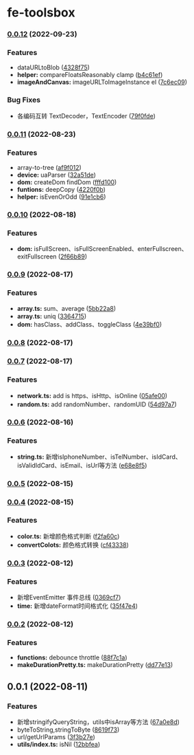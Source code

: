 # fe-toolsbox
### [0.0.12](https://github.com/chenym1992/toolsbox/compare/v0.0.11...v0.0.12) (2022-09-23)


### Features

* dataURLtoBlob ([4328f75](https://github.com/chenym1992/toolsbox/commit/4328f75f8adc2e81fba0a847969bfe38eb42d0c1))
* **helper:** compareFloatsReasonably clamp ([b4c61ef](https://github.com/chenym1992/toolsbox/commit/b4c61efee4fb97e01671c2cb92a08529d56af3b6))
* **imageAndCanvas:** imageURLToImageInstance el ([7c6ec09](https://github.com/chenym1992/toolsbox/commit/7c6ec090dfc1fe52e69feea028fed7e3b411b621))


### Bug Fixes

* 各编码互转 TextDecoder，TextEncoder ([79f0fde](https://github.com/chenym1992/toolsbox/commit/79f0fdea3d7ea1583222088297db8153b9dcba83))

### [0.0.11](https://github.com/chenym1992/toolsbox/compare/v0.0.10...v0.0.11) (2022-08-23)


### Features

* array-to-tree ([af9f012](https://github.com/chenym1992/toolsbox/commit/af9f01205967824d87bd3b037d2afb526784dfbe))
* **device:** uaParser ([32a51de](https://github.com/chenym1992/toolsbox/commit/32a51de92dda9514ac39d1380522648d6a7643c5))
* **dom:** createDom findDom ([fffd100](https://github.com/chenym1992/toolsbox/commit/fffd100df02d2e79d531d08c8f7afc2993e3d078))
* **funtions:** deepCopy ([4220f0b](https://github.com/chenym1992/toolsbox/commit/4220f0bfc926b2540c96e11a31737853512f7fcd))
* **helper:** isEvenOrOdd ([91e1cb6](https://github.com/chenym1992/toolsbox/commit/91e1cb6b609d355bf42503b6020a9c2b93d8b457))

### [0.0.10](https://github.com/chenym1992/toolsbox/compare/v0.0.9...v0.0.10) (2022-08-18)


### Features

* **dom:** isFullScreen、isFullScreenEnabled、enterFullscreen、exitFullscreen ([2f66b89](https://github.com/chenym1992/toolsbox/commit/2f66b895b0b9a9fa1fe3d19439f77628a250b146))

### [0.0.9](https://github.com/chenym1992/toolsbox/compare/v0.0.8...v0.0.9) (2022-08-17)


### Features

* **array.ts:** sum、average ([5bb22a8](https://github.com/chenym1992/toolsbox/commit/5bb22a8a1737410bd52a402879161fa1e05a13db))
* **array.ts:** uniq ([3364715](https://github.com/chenym1992/toolsbox/commit/33647152def01ad7f882eca7994132b04ad438db))
* **dom:** hasClass、addClass、toggleClass ([4e39bf0](https://github.com/chenym1992/toolsbox/commit/4e39bf0c73105b52f36502d5726eee1ca9697634))

### [0.0.8](https://github.com/chenym1992/toolsbox/compare/v0.0.7...v0.0.8) (2022-08-17)

### [0.0.7](https://github.com/chenym1992/toolsbox/compare/v0.0.6...v0.0.7) (2022-08-17)


### Features

* **network.ts:** add is https、isHttp、isOnline ([05afe00](https://github.com/chenym1992/toolsbox/commit/05afe007dbd987bebbd9c372d8cdd1470117526f))
* **random.ts:** add randomNumber、randomUID ([54d97a7](https://github.com/chenym1992/toolsbox/commit/54d97a71ddf73914381e13bbb169ac266fb29a31))

### [0.0.6](https://github.com/chenym1992/toolsbox/compare/v0.0.5...v0.0.6) (2022-08-16)


### Features

* **string.ts:** 新增isIphoneNumber、isTelNumber、isIdCard、isValidIdCard、isEmail、isUrl等方法 ([e68e8f5](https://github.com/chenym1992/toolsbox/commit/e68e8f5e8534ab2fb042e35b3313236a43ef2aa5))

### [0.0.5](https://github.com/chenym1992/toolsbox/compare/v0.0.4...v0.0.5) (2022-08-15)

### [0.0.4](https://github.com/chenym1992/toolsbox/compare/v0.0.3...v0.0.4) (2022-08-15)


### Features

* **color.ts:** 新增颜色格式判断 ([f2fa60c](https://github.com/chenym1992/toolsbox/commit/f2fa60c33ef7025cf91b2159f809dc3678356e4b))
* **convertColots:** 颜色格式转换 ([cf43338](https://github.com/chenym1992/toolsbox/commit/cf433380c517b7626b56f7070528f1f0d34aede1))

### [0.0.3](https://github.com/chenym1992/toolsbox/compare/v0.0.2...v0.0.3) (2022-08-12)


### Features

* 新增EventEmitter  事件总线 ([0369cf7](https://github.com/chenym1992/toolsbox/commit/0369cf7a90e5eef095827514ab3016f431d0241c))
* **time:** 新增dateFormat时间格式化 ([35f47e4](https://github.com/chenym1992/toolsbox/commit/35f47e4d10625e244f29ecf6152517cd14c0db11))

### [0.0.2](https://github.com/chenym1992/toolsbox/compare/v0.0.1...v0.0.2) (2022-08-12)


### Features

* **functions:** debounce throttle ([88f7c1a](https://github.com/chenym1992/toolsbox/commit/88f7c1a19ce016de805bd79b52b12f46dc92fd3b))
* **makeDurationPretty.ts:** makeDurationPretty ([dd77e13](https://github.com/chenym1992/toolsbox/commit/dd77e13742332c758d7d9202dc60c7f546ac105e))

## 0.0.1 (2022-08-11)


### Features

* 新增stringifyQueryString，utils中isArray等方法 ([67a0e8d](https://github.com/chenym1992/toolsbox/commit/67a0e8d400867fc640640b2a92782ebf2f9ead45))
* byteToString,stringToByte ([8619f73](https://github.com/chenym1992/toolsbox/commit/8619f73904d616c81573a0c438469ba6ea4ab287))
* url/getUrlParams ([3f3b27e](https://github.com/chenym1992/toolsbox/commit/3f3b27ee1a6680b7962c24a4699af6f002f9a203))
* **utils/index.ts:** isNil ([12bbfea](https://github.com/chenym1992/toolsbox/commit/12bbfea7cebc2aaa8bd3da7e93653e02d3b303dd))
